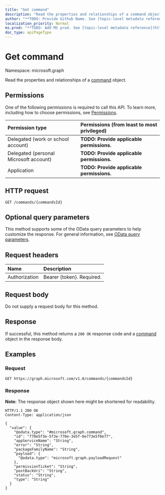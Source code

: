 ```yaml
---
title: "Get command"
description: "Read the properties and relationships of a command object."
author: "**TODO: Provide Github Name. See [topic-level metadata reference](https://msgo.azurewebsites.net/add/document/guidelines/metadata.html#topic-level-metadata)**"
localization_priority: Normal
ms.prod: "**TODO: Add MS prod. See [topic-level metadata reference](https://msgo.azurewebsites.net/add/document/guidelines/metadata.html#topic-level-metadata)**"
doc_type: apiPageType
---
```


# Get command
Namespace: microsoft.graph



Read the properties and relationships of a [command](../resources/command.md) object.

## Permissions
One of the following permissions is required to call this API. To learn more, including how to choose permissions, see [Permissions](/graph/permissions-reference).

|Permission type|Permissions (from least to most privileged)|
|:---|:---|
|Delegated (work or school account)|**TODO: Provide applicable permissions.**|
|Delegated (personal Microsoft account)|**TODO: Provide applicable permissions.**|
|Application|**TODO: Provide applicable permissions.**|

## HTTP request

<!-- {
  "blockType": "ignored"
}
-->
``` http
GET /commands/{commandsId}
```

## Optional query parameters
This method supports some of the OData query parameters to help customize the response. For general information, see [OData query parameters](/graph/query-parameters).

## Request headers
|Name|Description|
|:---|:---|
|Authorization|Bearer {token}. Required.|

## Request body
Do not supply a request body for this method.

## Response

If successful, this method returns a `200 OK` response code and a [command](../resources/command.md) object in the response body.

## Examples

### Request
<!-- {
  "blockType": "request",
  "name": "get_command"
}
-->
``` http
GET https://graph.microsoft.com/v1.0/commands/{commandsId}
```


### Response
**Note:** The response object shown here might be shortened for readability.
<!-- {
  "blockType": "response",
  "truncated": true,
  "@odata.type": "microsoft.graph.command"
}
-->
``` http
HTTP/1.1 200 OK
Content-Type: application/json

{
  "value": {
    "@odata.type": "#microsoft.graph.command",
    "id": "770e5f3e-5f3e-770e-3e5f-0e773e5f0e77",
    "appServiceName": "String",
    "error": "String",
    "packageFamilyName": "String",
    "payload": {
      "@odata.type": "microsoft.graph.payloadRequest"
    },
    "permissionTicket": "String",
    "postBackUri": "String",
    "status": "String",
    "type": "String"
  }
}
```

